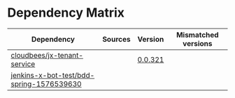# Dependency Matrix

Dependency | Sources | Version | Mismatched versions
---------- | ------- | ------- | -------------------
[cloudbees/jx-tenant-service](https://github.com/cloudbees/jx-tenant-service) |  | [0.0.321](https://github.com/cloudbees/jx-tenant-service/releases/tag/v0.0.321) | 
[jenkins-x-bot-test/bdd-spring-1576539630](https://github.com/jenkins-x-bot-test/bdd-spring-1576539630.git) |  | []() | 
